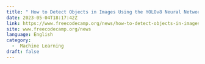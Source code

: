 ```yaml
---
title: " How to Detect Objects in Images Using the YOLOv8 Neural Network "
date: 2023-05-04T18:17:42Z
link: https://www.freecodecamp.org/news/how-to-detect-objects-in-images-using-yolov8/?utm_medium=RSS&utm_source=news.12bit.vn
site: www.freecodecamp.org/news
language: English
category:
  -  Machine Learning 
draft: false
---
```

